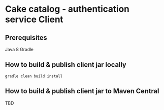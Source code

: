 # Cake catalog - authentication service Client

## Prerequisites

Java 8
Gradle

## How to build & publish client jar locally 

`gradle clean build install`

## How to build & publish client jar to Maven Central 

TBD